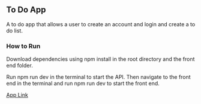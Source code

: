 ## To Do App

A to do app that allows a user to create an account and login and create a to do list.

### How to Run
Download dependencies using npm install in the root directory and the front end folder.

Run npm run dev in the terminal to start the API. Then navigate to the front end in the terminal and run npm run dev to start the front end.

[App Link](https://todos-app-9qto.onrender.com/)
